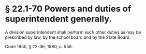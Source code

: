 # § 22.1-70 Powers and duties of superintendent generally.

<p>A division superintendent shall perform such other duties as may be prescribed by law, by the school board and by the State Board.</p><p>Code 1950, § 22-36; 1980, c. 559.</p>